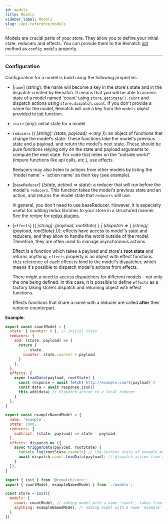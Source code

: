 ```yaml
---
id: models
title: Models
sidebar_label: Models
slug: /api-reference/models
---
```


Models are crucial parts of your store. They allow you to define your initial state, reducers and effects. You can provide them to the Rematch [init](/docs/api-reference/#initconfig) method as `config.models` property.

---

### Configuration

Configuration for a model is build using the following properties:

- [`name`] (*string*): the name will become a key in the store's state and in the dispatch created by Rematch. It means that you will be able to access state of a model named 'count' using `store.getState().count` and dispatch actions using `store.dispatch.count`. If you don't provide a name for the model, Rematch will use a key from the `models` object provided to [init](/docs/api-reference/#initconfig) function.


- `state` (*any*): initial state for a model.

- `reducers` (*{ [string]: (state, payload) => any }*): an object of functions that change the model's state. These functions take the model's previous state and a payload, and return the model's next state. These should be pure functions relying only on the state and payload arguments to compute the next state. For code that relies on the "outside world" \(impure functions like api calls, etc.\), use effects.

    Reducers may also listen to actions from other models by listing the 'model name' + 'action name' as their key (see example).


- [`baseReducer`] (*(state, action) => state*): a reducer that will run before the model's `reducers`. This function takes the model's previous state and an action, and returns the model state that `reducers` will use.

    In general, you don't need to use baseReducer. However, it is especially useful for adding redux libraries to your store in a structured manner. See the recipe for [redux plugins](/docs/recipes/redux-plugins).


- [`effects`] (*{ [string]: (payload, rootState) } | (dispatch => { [string]: (payload, rootState) })*): effects have  access to model's state and reducers, and they allow to handle the world outside of the model. Therefore, they are often used to manage asynchronous actions.

    Effect is a function which takes a payload and store's **root state** and returns anything. `effects` property is an object with effect functions. `this` reference of each effect is bind to the model's dispatcher, which means it's possible to dispatch model's actions from effects.

    There might a need to access dispatchers for different models - not only the one being defined. In this case, it is possible to define `effects` as a factory taking store's dispatch and returning object with effect functions.

    Effects functions that share a name with a reducer are called **after** their reducer counterpart.


**Example**:

```js title="models.js"
export const countModel = {
  state: { counter: 0 }, // initial state
  reducers: {
    add: (state, payload) => {
      return {
        ...state,
        counter: state.counter + payload
      }
    },
  },
  effects: {
    async loadData(payload, rootState) {
      const response = await fetch(`http://example.com/${payload}`)
      const data = await response.json()
      this.add(data) // dispatch action to a local reducer
    }
  },
}

export const exampleNamedModel = {
  name: 'example',
  state: 1000,
  reducers: {
    subtract: (state, payload) => state - payload,
  },
  effects: dispatch => ({
    async triggerData(payload, rootState) {
      console.log(rootState.example) // log current state of example model
      await dispatch.count.loadData(payload); // dispatch action from a different model
    }
  }),
}
```

```js title="store.js"
import { init } from '@rematch/core';
import { countModel, exampleNamedModel } from './models';

const store = init({
  models: {
    count: countModel, // adding model with a name 'count', taken from the key since our countModel object doesn't define its name
    anything: exampleNamedModel, // adding model with a name 'example' which is defined in the model
  }
})
```